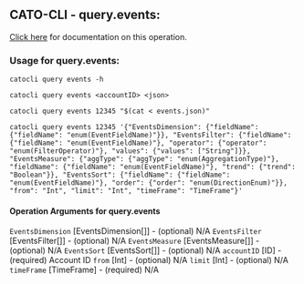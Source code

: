 
## CATO-CLI - query.events:
[Click here](https://api.catonetworks.com/documentation/#query-events) for documentation on this operation.

### Usage for query.events:

`catocli query events -h`

`catocli query events <accountID> <json>`

`catocli query events 12345 "$(cat < events.json)"`

`catocli query events 12345 '{"EventsDimension": {"fieldName": {"fieldName": "enum(EventFieldName)"}}, "EventsFilter": {"fieldName": {"fieldName": "enum(EventFieldName)"}, "operator": {"operator": "enum(FilterOperator)"}, "values": {"values": ["String"]}}, "EventsMeasure": {"aggType": {"aggType": "enum(AggregationType)"}, "fieldName": {"fieldName": "enum(EventFieldName)"}, "trend": {"trend": "Boolean"}}, "EventsSort": {"fieldName": {"fieldName": "enum(EventFieldName)"}, "order": {"order": "enum(DirectionEnum)"}}, "from": "Int", "limit": "Int", "timeFrame": "TimeFrame"}'`

#### Operation Arguments for query.events ####
`EventsDimension` [EventsDimension[]] - (optional) N/A 
`EventsFilter` [EventsFilter[]] - (optional) N/A 
`EventsMeasure` [EventsMeasure[]] - (optional) N/A 
`EventsSort` [EventsSort[]] - (optional) N/A 
`accountID` [ID] - (required) Account ID 
`from` [Int] - (optional) N/A 
`limit` [Int] - (optional) N/A 
`timeFrame` [TimeFrame] - (required) N/A 
